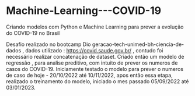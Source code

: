 # Machine-Learning---COVID-19
Criando modelos com Python e Machine Learning para prever a evolução do COVID-19 no Brasil

Desafio realizado no bootcamp Dio geracao-tech-unimed-bh-ciencia-de-dados , dados utilizado : https://covid.saude.gov.br/
, contudo foi necessário realizar concatenação de dataset. Criado então um modelo de regressão , para analise preditivo, 
com intuito de prever os numeros de casos do COVID-19. Iniciamente testado o modelo para prever o numeros de caso de hoje - 20/10/2022 até 10/11/2022, 
apos então essa etapa, realizado o treinamento do modelo, iniciado o mes passado 05/09/2022 até 03/01/2023.
